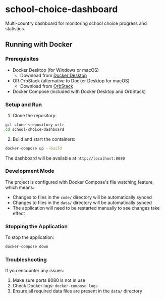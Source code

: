 # school-choice-dashboard

Multi-country dashboard for monitoring school choice progress and statistics.

## Running with Docker

### Prerequisites

- Docker Desktop (for Windows or macOS)
  - Download from [Docker Desktop](https://www.docker.com/products/docker-desktop)
- OR OrbStack (alternative to Docker Desktop for macOS)
  - Download from [OrbStack](https://orbstack.dev)
- Docker Compose (included with Docker Desktop and OrbStack)

### Setup and Run

1. Clone the repository:

```bash
git clone <repository-url>
cd school-choice-dashboard
```

2. Build and start the containers:

```bash
docker-compose up --build
```

The dashboard will be available at `http://localhost:8080`

### Development Mode

The project is configured with Docker Compose's file watching feature, which means:

- Changes to files in the `code/` directory will be automatically synced
- Changes to files in the `data/` directory will be automatically synced
- The application will need to be restarted manually to see changes take effect

### Stopping the Application

To stop the application:

```bash
docker-compose down
```

### Troubleshooting

If you encounter any issues:

1. Make sure ports 8080 is not in use
2. Check Docker logs: `docker-compose logs`
3. Ensure all required data files are present in the `data/` directory
